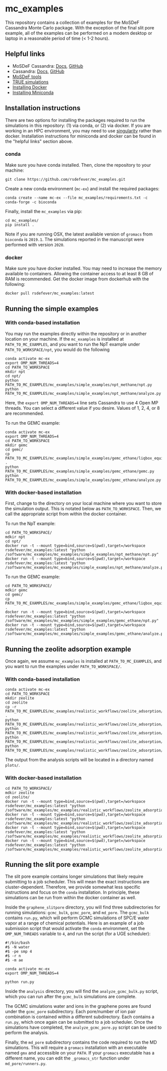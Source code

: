 # mc_examples
This repository contains a collection of examples for the MoSDeF Cassandra Monte Carlo package. With the exception of the final slit pore example, all of the examples can be performed on a modern desktop or laptop in a reasonable period of time (< 1-2 hours).

## Helpful links
* MoSDeF Cassandra: [Docs](https://mosdef-cassandra.readthedocs.io), [GitHub](https://github.com/maginngroup/mosdef_cassandra)
* Cassandra: [Docs](https://cassandra-mc.readthedocs.io), [GitHub](https://github.com/maginngroup/cassandra)
* [MoSDeF tools](https://mosdef.org)
* [TRUE simulations](https://doi.org/10.1080/00268976.2020.1742938)
* [Installing Docker](https://docs.docker.com/get-docker/)
* [Installing Miniconda](https://docs.conda.io/en/latest/miniconda.html)

## Installation instructions

There are two options for installing the packages required to run the simulations in this repository: (1) via conda, or (2) via docker. If you are working in an HPC environment, you may need to use [singularity](https://sylabs.io/docs/#singularity) rather than docker. Installation instructions for miniconda and docker can be found in the "helpful links" section above.

### conda

Make sure you have conda installed. Then, clone the repository to your machine:

```
git clone https://github.com/rsdefever/mc_examples.git
```

Create a new conda environment (``mc-ex``) and install the required packages:

```
conda create --name mc-ex --file mc_examples/requirements.txt -c conda-forge -c bioconda
```

Finally, install the ``mc_examples`` via pip:

```
cd mc_examples/
pip install .
```

Note if you are running OSX, the latest available version of ``gromacs`` from ``bioconda`` is ``2019.1``. The simulations reported in the manuscript were performed with version ``2020``.

### docker

Make sure you have docker installed. You may need to increase the memory available to containers. Allowing the container access to at least 8 GB of RAM is recommended. Get the docker image from dockerhub with the following:

```
docker pull rsdefever/mc_examples:latest
```

## Running the simple examples

### With conda-based installation
You may run the examples directly within the repository or in another location on your machine. If the ``mc_examples`` is installed at ``PATH_TO_MC_EXAMPLES``, and you want to run the NpT example under ``PATH_TO_WORKSPACE/npt``, you would do the following

```
conda activate mc-ex
export OMP_NUM_THREADS=4
cd PATH_TO_WORKSPACE
mkdir npt
cd npt/
python PATH_TO_MC_EXAMPLES/mc_examples/simple_examples/npt_methane/npt.py
python PATH_TO_MC_EXAMPLES/mc_examples/simple_examples/npt_methane/analyze.py
```

Here, the ``export OMP_NUM_THREADS=4`` line sets Cassandra to use 4 Open MP threads. You can select a different value if you desire. Values of 1, 2, 4, or 8 are recommended.

To run the GEMC example:

```
conda activate mc-ex
export OMP_NUM_THREADS=4
cd PATH_TO_WORKSPACE
mkdir gemc
cd gemc/
cp PATH_TO_MC_EXAMPLES/mc_examples/simple_examples/gemc_ethane/liqbox_equil.gro .
python PATH_TO_MC_EXAMPLES/mc_examples/simple_examples/gemc_ethane/gemc.py
python PATH_TO_MC_EXAMPLES/mc_examples/simple_examples/gemc_ethane/analyze.py
```

### With docker-based installation

First, change to the directory on your local machine where you want to store the simulation output. This is notated below as ``PATH_TO_WORKSPACE``. Then, we call the appropriate script from within the docker container.

To run the NpT example:

```
cd PATH_TO_WORKSPACE/
mdkir npt
cd npt/
docker run -t --mount type=bind,source=$(pwd),target=/workspace rsdefever/mc_examples:latest "python /software/mc_examples/mc_examples/simple_examples/npt_methane/npt.py"
docker run -t --mount type=bind,source=$(pwd),target=/workspace rsdefever/mc_examples:latest "python /software/mc_examples/mc_examples/simple_examples/npt_methane/analyze.py"
```

To run the GEMC example:

```
cd PATH_TO_WORKSPACE/
mdkir gemc
cd gemc/
cp PATH_TO_MC_EXAMPLES/mc_examples/simple_examples/gemc_ethane/liqbox_equil.gro .
docker run -t --mount type=bind,source=$(pwd),target=/workspace rsdefever/mc_examples:latest "python /software/mc_examples/mc_examples/simple_examples/gemc_ethane/npt.py"
docker run -t --mount type=bind,source=$(pwd),target=/workspace rsdefever/mc_examples:latest "python /software/mc_examples/mc_examples/simple_examples/gemc_ethane/analyze.py"
```


## Running the zeolite adsorption example

Once again, we assume ``mc_examples`` is installed at ``PATH_TO_MC_EXAMPLES``, and you want to run the examples under ``PATH_TO_WORKSPACE/``.

### With conda-based installation

```
conda activate mc-ex
cd PATH_TO_WORKSPACE
mkdir zeolite
cd zeolite
cp -r PATH_TO_MC_EXAMPLES/mc_examples/realistic_workflows/zeolite_adsorption/resources .
python PATH_TO_MC_EXAMPLES/mc_examples/realistic_workflows/zeolite_adsorption/run_fluid.py
python PATH_TO_MC_EXAMPLES/mc_examples/realistic_workflows/zeolite_adsorption/analyze_fluid.py
python PATH_TO_MC_EXAMPLES/mc_examples/realistic_workflows/zeolite_adsorption/run_adsorption.py
python PATH_TO_MC_EXAMPLES/mc_examples/realistic_workflows/zeolite_adsorption/analyze_adsorption.py
```

The output from the analysis scripts will be located in a directory named ``plots/``.

### With docker-based installation

```
cd PATH_TO_WORKSPACE/
mdkir zeolite
cd zeolite/
docker run -t --mount type=bind,source=$(pwd),target=/workspace rsdefever/mc_examples:latest "python /software/mc_examples/mc_examples/realistic_workflows/zeolite_adsorption/run_fluid.py"
docker run -t --mount type=bind,source=$(pwd),target=/workspace rsdefever/mc_examples:latest "python /software/mc_examples/mc_examples/realistic_workflows/zeolite_adsorption/analyze_fluid.py"
docker run -t --mount type=bind,source=$(pwd),target=/workspace rsdefever/mc_examples:latest "python /software/mc_examples/mc_examples/realistic_workflows/zeolite_adsorption/run_adsorption.py"
docker run -t --mount type=bind,source=$(pwd),target=/workspace rsdefever/mc_examples:latest "python /software/mc_examples/mc_examples/realistic_workflows/zeolite_adsorption/analyze_adsorption.py"
```

## Running the slit pore example

The slit pore example contains longer simulations that likely require submitting to a job scheduler. This will mean the exact instructions are cluster-dependent. Therefore, we provide somewhat less specific instructions and focus on the `conda` installation. In principle, these simulations can be run from within the docker container as well.

Inside the `graphene_slitpore` directory, you will find three subdirectories for running simulations: `gcmc_bulk`, `gcmc_pore`, and `md_pore`. The `gcmc_bulk` contains `run.py`, which will perform GCMC simulations of SPC/E water vapor at a range of chemical potentials. Here is an example of a job submission script that would activate the `conda` environment, set the `OMP_NUM_THREADS` variable to `4`, and run the script (for a UGE scheduler):

```
#!/bin/bash
#$ -N water
#$ -pe smp 4
#$ -r n
#$ -m ae

conda activate mc-ex
export OMP_NUM_THREADS=4

python run.py
```

Inside the `analysis` directory, you will find the `analyze_gcmc_bulk.py` script, which you can run after the `gcmc_bulk` simulations are complete.

The GCMC simulations water and ions in the graphene pores are found under the `gcmc_pore` subdirectory. Each pore/number of ion pair combination is contained within a different subdirectory. Each contains a `run.py`, which once again can be submitted to a job scheduler. Once the simulations have completed, the `analyze_gcmc_pore.py` script can be used to perform the analysis.

Finally, the `md_pore` subdirectory contains the code required to run the MD simulations. This will require a `gromacs` installation with an executable named `gmx` and accessible on your `PATH`. If your `gromacs` executable has a different name, you can edit the `_gromacs_str` function under `md_pore/runners.py`.
